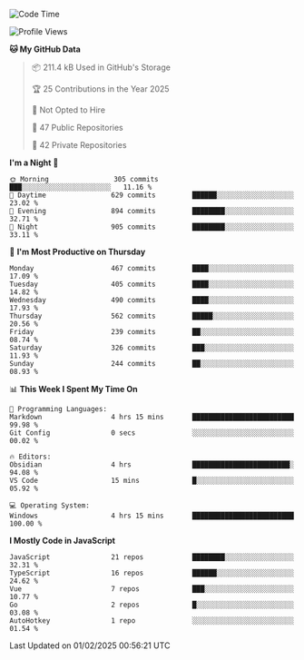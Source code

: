 <!--START_SECTION:waka-->
![Code Time](http://img.shields.io/badge/Code%20Time-904%20hrs%2014%20mins-blue)

![Profile Views](http://img.shields.io/badge/Profile%20Views-1-blue)

**🐱 My GitHub Data** 

> 📦 211.4 kB Used in GitHub's Storage 
 > 
> 🏆 25 Contributions in the Year 2025
 > 
> 🚫 Not Opted to Hire
 > 
> 📜 47 Public Repositories 
 > 
> 🔑 42 Private Repositories 
 > 
**I'm a Night 🦉** 

```text
🌞 Morning                305 commits         ███░░░░░░░░░░░░░░░░░░░░░░   11.16 % 
🌆 Daytime                629 commits         ██████░░░░░░░░░░░░░░░░░░░   23.02 % 
🌃 Evening                894 commits         ████████░░░░░░░░░░░░░░░░░   32.71 % 
🌙 Night                  905 commits         ████████░░░░░░░░░░░░░░░░░   33.11 % 
```
📅 **I'm Most Productive on Thursday** 

```text
Monday                   467 commits         ████░░░░░░░░░░░░░░░░░░░░░   17.09 % 
Tuesday                  405 commits         ████░░░░░░░░░░░░░░░░░░░░░   14.82 % 
Wednesday                490 commits         ████░░░░░░░░░░░░░░░░░░░░░   17.93 % 
Thursday                 562 commits         █████░░░░░░░░░░░░░░░░░░░░   20.56 % 
Friday                   239 commits         ██░░░░░░░░░░░░░░░░░░░░░░░   08.74 % 
Saturday                 326 commits         ███░░░░░░░░░░░░░░░░░░░░░░   11.93 % 
Sunday                   244 commits         ██░░░░░░░░░░░░░░░░░░░░░░░   08.93 % 
```


📊 **This Week I Spent My Time On** 

```text
💬 Programming Languages: 
Markdown                 4 hrs 15 mins       █████████████████████████   99.98 % 
Git Config               0 secs              ░░░░░░░░░░░░░░░░░░░░░░░░░   00.02 % 

🔥 Editors: 
Obsidian                 4 hrs               ████████████████████████░   94.08 % 
VS Code                  15 mins             █░░░░░░░░░░░░░░░░░░░░░░░░   05.92 % 

💻 Operating System: 
Windows                  4 hrs 15 mins       █████████████████████████   100.00 % 
```

**I Mostly Code in JavaScript** 

```text
JavaScript               21 repos            ████████░░░░░░░░░░░░░░░░░   32.31 % 
TypeScript               16 repos            ██████░░░░░░░░░░░░░░░░░░░   24.62 % 
Vue                      7 repos             ███░░░░░░░░░░░░░░░░░░░░░░   10.77 % 
Go                       2 repos             █░░░░░░░░░░░░░░░░░░░░░░░░   03.08 % 
AutoHotkey               1 repo              ░░░░░░░░░░░░░░░░░░░░░░░░░   01.54 % 
```




 Last Updated on 01/02/2025 00:56:21 UTC
<!--END_SECTION:waka-->
